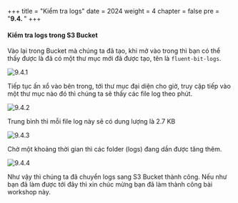 +++
title = "Kiểm tra logs"
date = 2024
weight = 4
chapter = false
pre = "<b>9.4. </b>"
+++

#### Kiểm tra logs trong S3 Bucket

Vào lại trong Bucket mà chúng ta đã tạo, khi mở vào trong thì bạn có thể thấy được là đã có một thư mục mới đã được tạo, tên là `fluent-bit-logs`.

![9.4.1](/images/9-logs-router-with-firelens/9.4.1.png)

Tiếp tục ấn xổ vào bên trong, tới thư mục đại diện cho giờ, truy cập tiếp vào một thư mục nào đó thì chúng ta sẽ thấy các file log theo phút.

![9.4.2](/images/9-logs-router-with-firelens/9.4.2.png)

Trung bình thì mỗi file log này sẽ có dung lượng là 2.7 KB

![9.4.3](/images/9-logs-router-with-firelens/9.4.3.png)

Chờ một khoảng thời gian thì các folder (logs) đang dần được tăng thêm.

![9.4.4](/images/9-logs-router-with-firelens/9.4.4.png)

Như vậy thì chúng ta đã chuyển logs sang S3 Bucket thành công. Nếu như bạn đã làm được tới đây thì xin chúc mừng bạn đã làm thành công bài workshop này.
